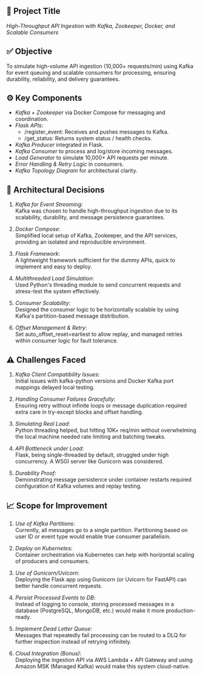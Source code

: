 ## 📌 Project Title
*High-Throughput API Ingestion with Kafka, Zookeeper, Docker, and Scalable Consumers*

## ✅ Objective
To simulate high-volume API ingestion (10,000+ requests/min) using Kafka for event queuing and scalable consumers for processing, ensuring durability, reliability, and delivery guarantees.


## ⚙ Key Components
- *Kafka + Zookeeper* via Docker Compose for messaging and coordination.
- *Flask APIs*:
  - /register_event: Receives and pushes messages to Kafka.
  - /get_status: Returns system status / health checks.
- *Kafka Producer* integrated in Flask.
- *Kafka Consumer* to process and log/store incoming messages.
- *Load Generator* to simulate 10,000+ API requests per minute.
- *Error Handling & Retry Logic* in consumers.
- *Kafka Topology Diagram* for architectural clarity.


## 🧠 Architectural Decisions
1. *Kafka for Event Streaming*:  
   Kafka was chosen to handle high-throughput ingestion due to its scalability, durability, and message persistence guarantees.

2. *Docker Compose*:  
   Simplified local setup of Kafka, Zookeeper, and the API services, providing an isolated and reproducible environment.

3. *Flask Framework*:  
   A lightweight framework sufficient for the dummy APIs, quick to implement and easy to deploy.

4. *Multithreaded Load Simulation*:  
   Used Python's threading module to send concurrent requests and stress-test the system effectively.

5. *Consumer Scalability*:  
   Designed the consumer logic to be horizontally scalable by using Kafka's partition-based message distribution.

6. *Offset Management & Retry*:  
   Set auto_offset_reset=earliest to allow replay, and managed retries within consumer logic for fault tolerance.


## ⚠ Challenges Faced
1. *Kafka Client Compatibility Issues*:  
   Initial issues with kafka-python versions and Docker Kafka port mappings delayed local testing.

2. *Handling Consumer Failures Gracefully*:  
   Ensuring retry without infinite loops or message duplication required extra care in try-except blocks and offset handling.

3. *Simulating Real Load*:  
   Python threading helped, but hitting 10K+ req/min without overwhelming the local machine needed rate limiting and batching tweaks.

4. *API Bottleneck under Load*:  
   Flask, being single-threaded by default, struggled under high concurrency. A WSGI server like Gunicorn was considered.

5. *Durability Proof*:  
   Demonstrating message persistence under container restarts required configuration of Kafka volumes and replay testing.


## 📈 Scope for Improvement
1. *Use of Kafka Partitions*:  
   Currently, all messages go to a single partition. Partitioning based on user ID or event type would enable true consumer parallelism.

2. *Deploy on Kubernetes*:  
   Container orchestration via Kubernetes can help with horizontal scaling of producers and consumers.

3. *Use of Gunicorn/Uvicorn*:  
   Deploying the Flask app using Gunicorn (or Uvicorn for FastAPI) can better handle concurrent requests.

4. *Persist Processed Events to DB*:  
   Instead of logging to console, storing processed messages in a database (PostgreSQL, MongoDB, etc.) would make it more production-ready.

5. *Implement Dead Letter Queue*:  
   Messages that repeatedly fail processing can be routed to a DLQ for further inspection instead of retrying infinitely.

6. *Cloud Integration (Bonus)*:  
   Deploying the ingestion API via AWS Lambda + API Gateway and using Amazon MSK (Managed Kafka) would make this system cloud-native.
